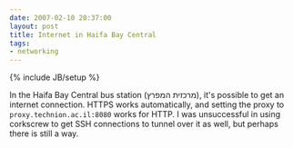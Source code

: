 ```yaml
---
date: 2007-02-10 20:37:00
layout: post
title: Internet in Haifa Bay Central
tags:
- networking
---
```

{% include JB/setup %}

In the Haifa Bay Central bus station (מרכזית המפרץ), it's possible to get an
internet connection. HTTPS works automatically, and setting the proxy to
`proxy.technion.ac.il:8080` works for HTTP. I was unsuccessful in using
corkscrew to get SSH connections to tunnel over it as well, but perhaps there
is still a way.
